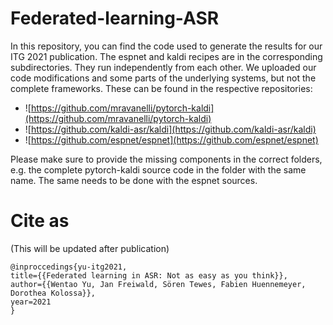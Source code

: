 # Federated-learning-ASR

In this repository, you can find the code used to generate the results for our ITG 2021 publication.
The espnet and kaldi recipes are in the corresponding subdirectories. They run independently from each other.
We uploaded our code modifications and some parts of the underlying systems, but not the complete frameworks. These can be found in the respective repositories:

- ![https://github.com/mravanelli/pytorch-kaldi](https://github.com/mravanelli/pytorch-kaldi)
- ![https://github.com/kaldi-asr/kaldi](https://github.com/kaldi-asr/kaldi)
- ![https://github.com/espnet/espnet](https://github.com/espnet/espnet)

Please make sure to provide the missing components in the correct folders, e.g. the complete pytorch-kaldi source code in the folder with the same name.
The same needs to be done with the espnet sources.

# Cite as 

(This will be updated after publication)

```
@inproccedings{yu-itg2021,
title={{Federated learning in ASR: Not as easy as you think}},
author={{Wentao Yu, Jan Freiwald, Sören Tewes, Fabien Huennemeyer, Dorothea Kolossa}},
year=2021
}
```


